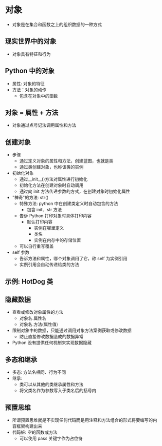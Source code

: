 # 对象

- 对象是在集合和函数之上的组织数据的一种方式

## 现实世界中的对象

- 对象具有特征和行为

## Python 中的对象

- 属性: 对象的特征
- 方法：对象的动作
  - 包含在对象中的函数

## 对象 = 属性 + 方法

- 对象通过点号记法调用属性和方法

## 创建对象

- 步骤
  - 通过定义对象的属性和方法，创建蓝图，也就是类
  - 通过类创建对象，也称该类的实例
- 初始化对象
  - 通过\_\_init\_\_()方法对属性进行初始化
  - 初始化方法在创建对象时自动调用
  - 通过向 init 方法传递参数的方式，在创建对象时初始化属性
- "神奇"的方法: str()
  - 特殊方法: python 中在创建类定义时自动包含的方法
    - 包含 init、str 方法
  - 告诉 Python 打印对象时具体打印内容
    - 默认打印内容
      - 实例在哪里定义
      - 类名
      - 实例在内存中的存储位置
  - 可以自行重写覆盖
- self 参数
  - 告诉方法和属性，哪个对象调用了它，称 self 为实例引用
  - 实例引用会自动传递给类的方法

## 示例: HotDog 类

## 隐藏数据

- 查看或修改对象属性的方法
  - 对象名.属性名
  - 对象名.方法(属性值)
- 限制对象中的数据，只能通过调用对象方法案例获取或修改数据
  - 防止直接修改数据造成的数据异常
- Python 没有提供任何机制来实现数据隐藏

## 多态和继承

- 多态: 方法名相同、行为不同
- 继承:
  - 类可以从其他的类继承属性和方法
  - 将父类名作为参数写入子类名后的括号内

## 预置思维

- 所谓预置思维就是不实现任何代码而是用注释和方法组合的形式将要编写的内容框架构建出来
- 代码桩: 空的函数或方法
  - 可以使用 pass 关键字作为占位符
